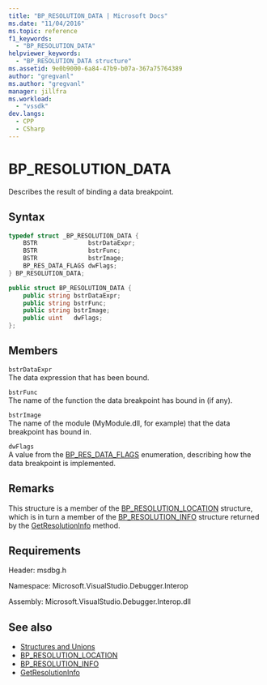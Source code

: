 ```yaml
---
title: "BP_RESOLUTION_DATA | Microsoft Docs"
ms.date: "11/04/2016"
ms.topic: reference
f1_keywords:
  - "BP_RESOLUTION_DATA"
helpviewer_keywords:
  - "BP_RESOLUTION_DATA structure"
ms.assetid: 9e0b9000-6a84-47b9-b07a-367a75764389
author: "gregvanl"
ms.author: "gregvanl"
manager: jillfra
ms.workload:
  - "vssdk"
dev.langs:
  - CPP
  - CSharp
---
```

# BP_RESOLUTION_DATA
Describes the result of binding a data breakpoint.

## Syntax

```cpp
typedef struct _BP_RESOLUTION_DATA {
    BSTR              bstrDataExpr;
    BSTR              bstrFunc;
    BSTR              bstrImage;
    BP_RES_DATA_FLAGS dwFlags;
} BP_RESOLUTION_DATA;
```

```csharp
public struct BP_RESOLUTION_DATA {
    public string bstrDataExpr;
    public string bstrFunc;
    public string bstrImage;
    public uint   dwFlags;
};
```

## Members
`bstrDataExpr`\
The data expression that has been bound.

`bstrFunc`\
The name of the function the data breakpoint has bound in (if any).

`bstrImage`\
The name of the module (MyModule.dll, for example) that the data breakpoint has bound in.

`dwFlags`\
A value from the [BP_RES_DATA_FLAGS](../../../extensibility/debugger/reference/bp-res-data-flags.md) enumeration, describing how the data breakpoint is implemented.

## Remarks
This structure is a member of the [BP_RESOLUTION_LOCATION](../../../extensibility/debugger/reference/bp-resolution-location.md) structure, which is in turn a member of the [BP_RESOLUTION_INFO](../../../extensibility/debugger/reference/bp-resolution-info.md) structure returned by the [GetResolutionInfo](../../../extensibility/debugger/reference/idebugbreakpointresolution2-getresolutioninfo.md) method.

## Requirements
Header: msdbg.h

Namespace: Microsoft.VisualStudio.Debugger.Interop

Assembly: Microsoft.VisualStudio.Debugger.Interop.dll

## See also
- [Structures and Unions](../../../extensibility/debugger/reference/structures-and-unions.md)
- [BP_RESOLUTION_LOCATION](../../../extensibility/debugger/reference/bp-resolution-location.md)
- [BP_RESOLUTION_INFO](../../../extensibility/debugger/reference/bp-resolution-info.md)
- [GetResolutionInfo](../../../extensibility/debugger/reference/idebugbreakpointresolution2-getresolutioninfo.md)

